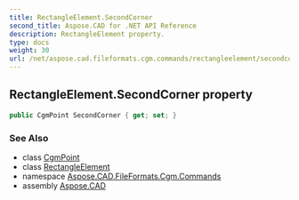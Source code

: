 ```yaml
---
title: RectangleElement.SecondCorner
second_title: Aspose.CAD for .NET API Reference
description: RectangleElement property. 
type: docs
weight: 30
url: /net/aspose.cad.fileformats.cgm.commands/rectangleelement/secondcorner/
---
```

## RectangleElement.SecondCorner property

```csharp
public CgmPoint SecondCorner { get; set; }
```

### See Also

* class [CgmPoint](../../../aspose.cad.fileformats.cgm.classes/cgmpoint/)
* class [RectangleElement](../)
* namespace [Aspose.CAD.FileFormats.Cgm.Commands](../../rectangleelement/)
* assembly [Aspose.CAD](../../../)



